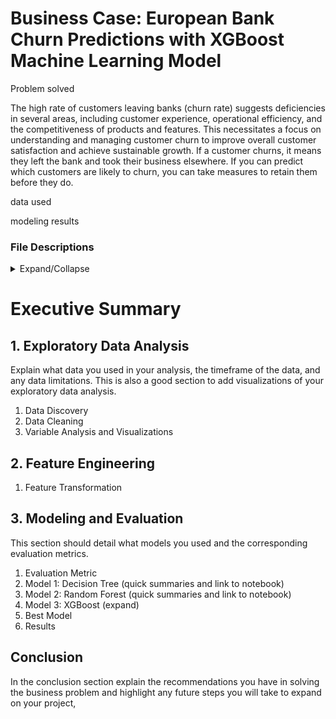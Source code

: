 # Business Case: European Bank Churn Predictions with XGBoost Machine Learning Model 


Problem solved

The high rate of customers leaving banks (churn rate) suggests deficiencies in several areas, including customer experience, operational efficiency, and the competitiveness of products and features. This necessitates a focus on understanding and managing customer churn to improve overall customer satisfaction and achieve sustainable growth. If a customer churns, it means they left the bank and took their business elsewhere. If you can predict which customers are likely to churn, you can take measures to retain them before they do.

data used

modeling results

###  File Descriptions
<details>
<summary>Expand/Collapse</summary>

  - [data](https://github.com/aprilhong/bankchurn/tree/main/data) : folder containing all data files
    - **churn_data.csv**: raw dataset from [Kaggle](https://www.kaggle.com/code/mathchi/churn-problem-for-bank-customer)
  - [models](https://github.com/aprilhong/bankchurn/tree/main/models) : folder containing all model files
    - **tree_cv_model.pickle, rf_cv_model.pickle**, **xgb_cv_model.pickle** 
    - **model_results_table.csv** : summary table of scoring metrics from all models
    - **xgb_decision_tree.png** : decision tree output from xgb prediction.
  - [requirements.txt](https://github.com/aprilhong/bankchurn/blob/main/requirements.txt) : set up to install all listed packages in the development environment
</details>
  
# Executive Summary

## 1. Exploratory Data Analysis
Explain what data you used in your analysis, the timeframe of the data, and any data limitations. This is also a good section to add visualizations of your exploratory data analysis.
  1. Data Discovery
  2. Data Cleaning
  3. Variable Analysis and Visualizations
## 2. Feature Engineering
  1. Feature Transformation
## 3. Modeling and Evaluation
This section should detail what models you used and the corresponding evaluation metrics.
  1. Evaluation Metric
  2. Model 1: Decision Tree (quick summaries and link to notebook)
  3. Model 2: Random Forest (quick summaries and link to notebook)
  4. Model 3: XGBoost (expand)
  5. Best Model
  6. Results
     
## Conclusion
In the conclusion section explain the recommendations you have in solving the business problem and highlight any future steps you will take to expand on your project,

